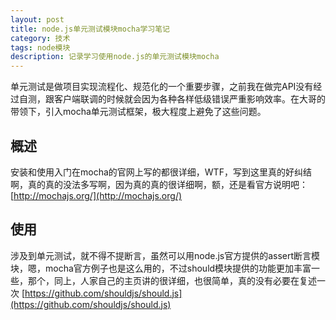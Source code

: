 ```yaml
---
layout: post
title: node.js单元测试模块mocha学习笔记
category: 技术
tags: node模块
description: 记录学习使用node.js的单元测试模块mocha
---
```

单元测试是做项目实现流程化、规范化的一个重要步骤，之前我在做完API没有经过自测，跟客户端联调的时候就会因为各种各样低级错误严重影响效率。在大哥的带领下，引入mocha单元测试框架，极大程度上避免了这些问题。

## 概述

安装和使用入门在mocha的官网上写的都很详细，WTF，写到这里真的好纠结啊，真的真的没法多写啊，因为真的真的很详细啊，额，还是看官方说明吧：[http://mochajs.org/](http://mochajs.org/)

## 使用

涉及到单元测试，就不得不提断言，虽然可以用node.js官方提供的assert断言模块，嗯，mocha官方例子也是这么用的，不过should模块提供的功能更加丰富一些，那个，同上，人家自己的主页讲的很详细，也很简单，真的没有必要在复述一次 [https://github.com/shouldjs/should.js](https://github.com/shouldjs/should.js)


